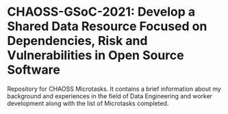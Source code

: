 # CHAOSS-GSoC-2021: Develop a Shared Data Resource Focused on Dependencies, Risk and Vulnerabilities in Open Source Software
Repository for CHAOSS Microtasks. It contains a brief information about my background and experiences in the field of Data Engineering and worker development along with the list of Microtasks completed.



